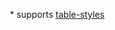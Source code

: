 <div align="right"><a name="TableStylesDiv"></a>

\* supports [table-styles](/CLI/--table-styles)</div>
